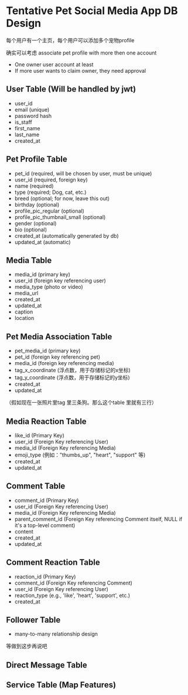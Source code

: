 # Tentative Pet Social Media App DB Design

每个用户有一个主页，每个用户可以添加多个宠物profile

确实可以考虑 associate pet profile with more then one account
- One owner user account at least
- If more user wants to claim owner, they need approval

## User Table (Will be handled by jwt)

- user_id
- email (unique)
- password hash
- is_staff
- first_name
- last_name
- created_at


## Pet Profile Table

- pet_id (required, will be chosen by user, must be unique)
- user_id (required, foreign key)
- name (required)
- type (required; Dog, cat, etc.)
- breed (optional; for now, leave this out)
- birthday (optional)
- profile_pic_regular (optional)
- profile_pic_thumbnail_small (optional)
- gender (optional)
- bio (optional)
- created_at (automatically generated by db)
- updated_at (automatic)



## Media Table

- media_id (primary key)
- user_id (foreign key referencing user)
- media_type (photo or video)
- media_url
- created_at
- updated_at
- caption
- location


## Pet Media Association Table

- pet_media_id (primary key)
- pet_id (foreign key referencing pet)
- media_id (foreign key referencing media)
- tag_x_coordinate (浮点数，用于存储标记的x坐标)
- tag_y_coordinate (浮点数，用于存储标记的y坐标)
- created_at
- updated_at

（假如现在一张照片里tag 里三条狗。那么这个table 里就有三行）


## Media Reaction Table

- like_id (Primary Key)
- user_id (Foreign Key referencing User)
- media_id (Foreign Key referencing Media)
- emoji_type (例如："thumbs_up", "heart", "support" 等)
- created_at
- updated_at


## Comment Table

- comment_id (Primary Key)
- user_id (Foreign Key referencing User)
- media_id (Foreign Key referencing Media)
- parent_comment_id (Foreign Key referencing Comment itself, NULL if it's a top-level comment)
- content
- created_at
- updated_at


## Comment Reaction Table

- reaction_id (Primary Key)
- comment_id (Foreign Key referencing Comment)
- user_id (Foreign Key referencing User)
- reaction_type (e.g., 'like', 'heart', 'support', etc.)
- created_at


## Follower Table

- many-to-many relationship design

等做到这步再说吧

## Direct Message Table


## Service Table (Map Features)
